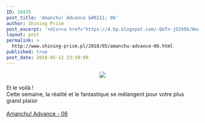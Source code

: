 ```yaml
---
ID: 10435
post_title: 'Amanchu! Advance &#8211; 06'
author: Shining Prism
post_excerpt: '<div><a href="https://4.bp.blogspot.com/-QeTn-jD2kOk/WvdhOcbQpcI/AAAAAAAAB2g/WldQPLy4MIEMXwnJcYEzBHSQ_WoM44PigCLcBGAs/s1600/Amanchu%2521%2BAdvance%2B-%2B06.png"><img border="0" src="https://4.bp.blogspot.com/-QeTn-jD2kOk/WvdhOcbQpcI/AAAAAAAAB2g/WldQPLy4MIEMXwnJcYEzBHSQ_WoM44PigCLcBGAs/s1600/Amanchu%2521%2BAdvance%2B-%2B06.png"></a></div><br>Et le voil&agrave; !<br>Cette semaine, la r&eacute;alit&eacute; et le fantastique se m&eacute;langent pour votre plus grand plaisir<br><br><a href="http://jheberg.net/captcha/shining-prism-amanchu-advance-06/">Amanchu! Advance - 06</a>'
layout: post
permalink: >
  http://www.shining-prism.pl/2018/05/amanchu-advance-06.html
published: true
post_date: 2018-05-12 23:50:00
---
```

<div class="separator" style="clear: both; text-align: center;"><a href="https://4.bp.blogspot.com/-QeTn-jD2kOk/WvdhOcbQpcI/AAAAAAAAB2g/WldQPLy4MIEMXwnJcYEzBHSQ_WoM44PigCLcBGAs/s1600/Amanchu%2521%2BAdvance%2B-%2B06.png" imageanchor="1" style="margin-left: 1em; margin-right: 1em;"><img border="0" data-original-height="720" data-original-width="1280" src="https://4.bp.blogspot.com/-QeTn-jD2kOk/WvdhOcbQpcI/AAAAAAAAB2g/WldQPLy4MIEMXwnJcYEzBHSQ_WoM44PigCLcBGAs/s1600/Amanchu%2521%2BAdvance%2B-%2B06.png" /></a></div><br />Et le voilà !<br />Cette semaine, la réalité et le fantastique se mélangent pour votre plus grand plaisir<br /><br /><a href="http://jheberg.net/captcha/shining-prism-amanchu-advance-06/">Amanchu! Advance - 06</a>